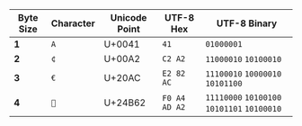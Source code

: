 | Byte Size | Character | Unicode Point | UTF-8 Hex     | UTF-8 Binary                                |
|-----------|-----------|---------------|---------------|---------------------------------------------|
| **1**     | `A`       | U+0041        | `41`          | `01000001`                                  |
| **2**     | `¢`       | U+00A2        | `C2 A2`       | `11000010` `10100010`                       |
| **3**     | `€`       | U+20AC        | `E2 82 AC`    | `11100010` `10000010` `10101100`            |
| **4**     | `𤭢`      | U+24B62       | `F0 A4 AD A2` | `11110000` `10100100` `10101101` `10100010` |
